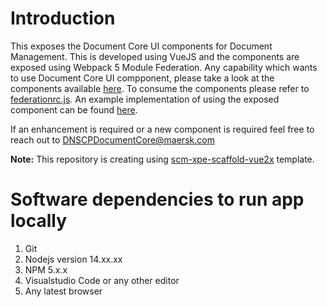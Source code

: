 # Introduction 
This exposes the Document Core UI components for Document Management. This is developed using VueJS and the components are exposed using Webpack 5 Module Federation. Any capability which wants to use Document Core UI compponent, please take a look at the components available [here](https://scm-test.maersk.com/scm/documents-components). To consume the components please refer to [federationrc.js](./federationrc.js). An example implementation of using the exposed component can be found [here](https://github.com/Maersk-Global/scm-origin2-document-core-ui/blob/main/.federationrc.js).

If an enhancement is required or a new component is required feel free to reach out to DNSCPDocumentCore@maersk.com

**Note:** This repository is creating using [scm-xpe-scaffold-vue2x](https://github.com/Maersk-Global/scm-xpe-scaffold-vue2x) template.

# Software dependencies to run app locally
1. Git
1. Nodejs version 14.xx.xx
1. NPM 5.x.x
1. Visualstudio Code or any other editor
1. Any latest browser
